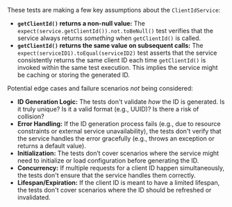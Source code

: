 These tests are making a few key assumptions about the `ClientIdService`:

*   **`getClientId()` returns a non-null value:** The `expect(service.getClientId()).not.toBeNull()` test verifies that the service always returns *something* when `getClientId()` is called.
*   **`getClientId()` returns the same value on subsequent calls:** The `expect(serviceID1).toEqual(serviceID2)` test asserts that the service consistently returns the same client ID each time `getClientId()` is invoked within the same test execution. This implies the service might be caching or storing the generated ID.

Potential edge cases and failure scenarios *not* being considered:

*   **ID Generation Logic:** The tests don't validate *how* the ID is generated. Is it truly unique?  Is it a valid format (e.g., UUID)? Is there a risk of collision?
*   **Error Handling:** If the ID generation process fails (e.g., due to resource constraints or external service unavailability), the tests don't verify that the service handles the error gracefully (e.g., throws an exception or returns a default value).
*   **Initialization:** The tests don’t cover scenarios where the service might need to initialize or load configuration before generating the ID.
*   **Concurrency:**  If multiple requests for a client ID happen simultaneously, the tests don't ensure that the service handles them correctly.
*   **Lifespan/Expiration:** If the client ID is meant to have a limited lifespan, the tests don't cover scenarios where the ID should be refreshed or invalidated.